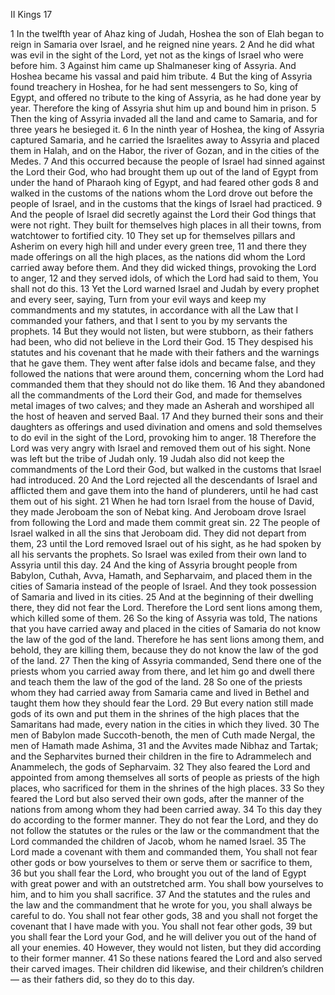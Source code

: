 II Kings 17

1	In the twelfth year of Ahaz king of Judah, Hoshea the son of Elah began to reign in Samaria over Israel, and he reigned nine years.
2	And he did what was evil in the sight of the Lord, yet not as the kings of Israel who were before him.
3	Against him came up Shalmaneser king of Assyria. And Hoshea became his vassal and paid him tribute.
4	But the king of Assyria found treachery in Hoshea, for he had sent messengers to So, king of Egypt, and offered no tribute to the king of Assyria, as he had done year by year. Therefore the king of Assyria shut him up and bound him in prison.
5	Then the king of Assyria invaded all the land and came to Samaria, and for three years he besieged it.
6	In the ninth year of Hoshea, the king of Assyria captured Samaria, and he carried the Israelites away to Assyria and placed them in Halah, and on the Habor, the river of Gozan, and in the cities of the Medes.
7	And this occurred because the people of Israel had sinned against the Lord their God, who had brought them up out of the land of Egypt from under the hand of Pharaoh king of Egypt, and had feared other gods
8	and walked in the customs of the nations whom the Lord drove out before the people of Israel, and in the customs that the kings of Israel had practiced.
9	And the people of Israel did secretly against the Lord their God things that were not right. They built for themselves high places in all their towns, from watchtower to fortified city.
10	They set up for themselves pillars and Asherim on every high hill and under every green tree,
11	and there they made offerings on all the high places, as the nations did whom the Lord carried away before them. And they did wicked things, provoking the Lord to anger,
12	and they served idols, of which the Lord had said to them, You shall not do this.
13	Yet the Lord warned Israel and Judah by every prophet and every seer, saying, Turn from your evil ways and keep my commandments and my statutes, in accordance with all the Law that I commanded your fathers, and that I sent to you by my servants the prophets.
14	But they would not listen, but were stubborn, as their fathers had been, who did not believe in the Lord their God.
15	They despised his statutes and his covenant that he made with their fathers and the warnings that he gave them. They went after false idols and became false, and they followed the nations that were around them, concerning whom the Lord had commanded them that they should not do like them.
16	And they abandoned all the commandments of the Lord their God, and made for themselves metal images of two calves; and they made an Asherah and worshiped all the host of heaven and served Baal.
17	And they burned their sons and their daughters as offerings and used divination and omens and sold themselves to do evil in the sight of the Lord, provoking him to anger.
18	Therefore the Lord was very angry with Israel and removed them out of his sight. None was left but the tribe of Judah only.
19	Judah also did not keep the commandments of the Lord their God, but walked in the customs that Israel had introduced.
20	And the Lord rejected all the descendants of Israel and afflicted them and gave them into the hand of plunderers, until he had cast them out of his sight.
21	When he had torn Israel from the house of David, they made Jeroboam the son of Nebat king. And Jeroboam drove Israel from following the Lord and made them commit great sin.
22	The people of Israel walked in all the sins that Jeroboam did. They did not depart from them,
23	until the Lord removed Israel out of his sight, as he had spoken by all his servants the prophets. So Israel was exiled from their own land to Assyria until this day.
24	And the king of Assyria brought people from Babylon, Cuthah, Avva, Hamath, and Sepharvaim, and placed them in the cities of Samaria instead of the people of Israel. And they took possession of Samaria and lived in its cities.
25	And at the beginning of their dwelling there, they did not fear the Lord. Therefore the Lord sent lions among them, which killed some of them.
26	So the king of Assyria was told, The nations that you have carried away and placed in the cities of Samaria do not know the law of the god of the land. Therefore he has sent lions among them, and behold, they are killing them, because they do not know the law of the god of the land.
27	Then the king of Assyria commanded, Send there one of the priests whom you carried away from there, and let him go and dwell there and teach them the law of the god of the land.
28	So one of the priests whom they had carried away from Samaria came and lived in Bethel and taught them how they should fear the Lord.
29	But every nation still made gods of its own and put them in the shrines of the high places that the Samaritans had made, every nation in the cities in which they lived.
30	The men of Babylon made Succoth-benoth, the men of Cuth made Nergal, the men of Hamath made Ashima,
31	and the Avvites made Nibhaz and Tartak; and the Sepharvites burned their children in the fire to Adrammelech and Anammelech, the gods of Sepharvaim.
32	They also feared the Lord and appointed from among themselves all sorts of people as priests of the high places, who sacrificed for them in the shrines of the high places.
33	So they feared the Lord but also served their own gods, after the manner of the nations from among whom they had been carried away.
34	To this day they do according to the former manner. They do not fear the Lord, and they do not follow the statutes or the rules or the law or the commandment that the Lord commanded the children of Jacob, whom he named Israel.
35	The Lord made a covenant with them and commanded them, You shall not fear other gods or bow yourselves to them or serve them or sacrifice to them,
36	but you shall fear the Lord, who brought you out of the land of Egypt with great power and with an outstretched arm. You shall bow yourselves to him, and to him you shall sacrifice.
37	And the statutes and the rules and the law and the commandment that he wrote for you, you shall always be careful to do. You shall not fear other gods,
38	and you shall not forget the covenant that I have made with you. You shall not fear other gods,
39	but you shall fear the Lord your God, and he will deliver you out of the hand of all your enemies.
40	However, they would not listen, but they did according to their former manner.
41	So these nations feared the Lord and also served their carved images. Their children did likewise, and their children’s children — as their fathers did, so they do to this day.


